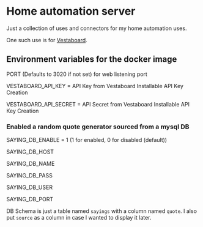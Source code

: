 # Home automation server

Just a collection of uses and connectors for my home automation uses.

One such use is for [Vestaboard](https://www.vestaboard.com/).

## Environment variables for the docker image
PORT (Defaults to 3020 if not set) for web listening port

VESTABOARD_API_KEY = API Key from Vestaboard Installable API Key Creation

VESTABOARD_API_SECRET = API Secret from Vestaboard Installable API Key Creation


### Enabled a random quote generator sourced from a mysql DB
SAYING_DB_ENABLE = 1 (1 for enabled, 0 for disabled (default))

SAYING_DB_HOST

SAYING_DB_NAME

SAYING_DB_PASS

SAYING_DB_USER

SAYING_DB_PORT


DB Schema is just a table named `sayings` with a column named `quote`.  I also put `source` as a column in case I wanted to display it later.
